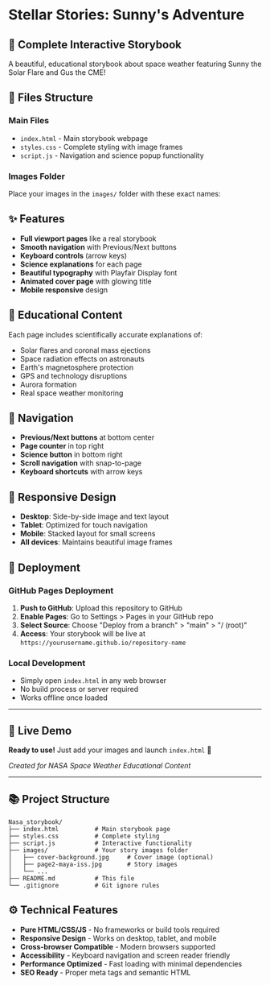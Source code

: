 # Stellar Stories: Sunny's Adventure

## 🌟 Complete Interactive Storybook

A beautiful, educational storybook about space weather featuring Sunny the Solar Flare and Gus the CME!

## 📁 Files Structure

### Main Files
- `index.html` - Main storybook webpage
- `styles.css` - Complete styling with image frames
- `script.js` - Navigation and science popup functionality

### Images Folder
Place your images in the `images/` folder with these exact names:


## ✨ Features

- **Full viewport pages** like a real storybook
- **Smooth navigation** with Previous/Next buttons
- **Keyboard controls** (arrow keys)
- **Science explanations** for each page
- **Beautiful typography** with Playfair Display font
- **Animated cover page** with glowing title
- **Mobile responsive** design

## 🔬 Educational Content

Each page includes scientifically accurate explanations of:
- Solar flares and coronal mass ejections
- Space radiation effects on astronauts
- Earth's magnetosphere protection
- GPS and technology disruptions
- Aurora formation
- Real space weather monitoring

## 🎯 Navigation

- **Previous/Next buttons** at bottom center
- **Page counter** in top right
- **Science button** in bottom right
- **Scroll navigation** with snap-to-page
- **Keyboard shortcuts** with arrow keys

## 📱 Responsive Design

- **Desktop**: Side-by-side image and text layout
- **Tablet**: Optimized for touch navigation
- **Mobile**: Stacked layout for small screens
- **All devices**: Maintains beautiful image frames

## 🚀 Deployment

### GitHub Pages Deployment
1. **Push to GitHub**: Upload this repository to GitHub
2. **Enable Pages**: Go to Settings > Pages in your GitHub repo
3. **Select Source**: Choose "Deploy from a branch" > "main" > "/ (root)"
4. **Access**: Your storybook will be live at `https://yourusername.github.io/repository-name`

### Local Development
- Simply open `index.html` in any web browser
- No build process or server required
- Works offline once loaded

---

## 🌌 **Live Demo**
**Ready to use!** Just add your images and launch `index.html` 🚀

*Created for NASA Space Weather Educational Content*

---

## 📚 **Project Structure**
```
Nasa_storybook/
├── index.html          # Main storybook page
├── styles.css          # Complete styling
├── script.js           # Interactive functionality
├── images/             # Your story images folder
│   ├── cover-background.jpg     # Cover image (optional)
│   ├── page2-maya-iss.jpg       # Story images
│   └── ...
├── README.md           # This file
└── .gitignore          # Git ignore rules
```

## ⚙️ **Technical Features**
- **Pure HTML/CSS/JS** - No frameworks or build tools required
- **Responsive Design** - Works on desktop, tablet, and mobile
- **Cross-browser Compatible** - Modern browsers supported
- **Accessibility** - Keyboard navigation and screen reader friendly
- **Performance Optimized** - Fast loading with minimal dependencies
- **SEO Ready** - Proper meta tags and semantic HTML
